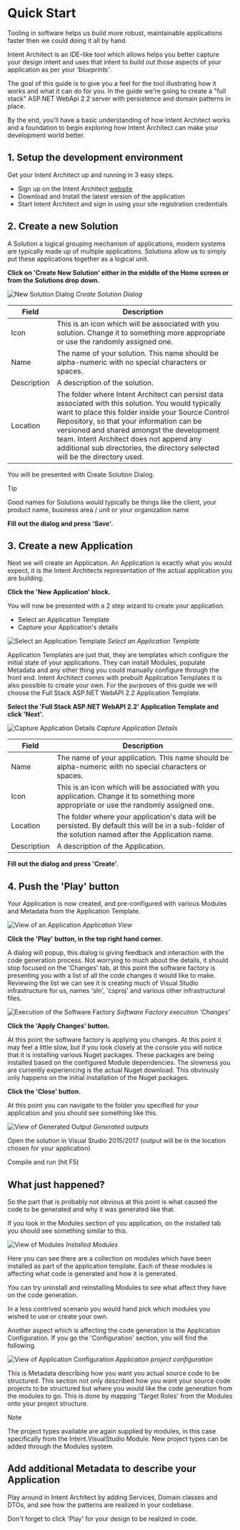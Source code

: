 # Quick Start

Tooling in software helps us build more robust, maintainable applications faster then we could doing it all by hand. 

Intent Architect is an IDE-like tool which allows helps you better capture your design intent and uses that intent to build out those aspects of your application as per your *'blueprints'*.

The goal of this guide is to  give you a feel for the tool illustrating how it works and what it can do for you. In the guide we're going to create a "full stack" ASP.NET WebApi 2.2 server with persistence and domain patterns in place.

By the end, you'll have a basic understanding of how Intent Architect works and a foundation to begin exploring how Intent Architect can make your development world better.

## 1. Setup the development environment

Get your Intent Architect up and running in 3 easy steps.

- Sign up on the Intent Architect [website](http://www.intentarchitect.com)
- Download and Install the latest version of the application
- Start Intent Architect and sign in using your site registration credentials 

## 2. Create a new Solution

A Solution a logical grouping mechanism of applications, modern systems are typically made up of multiple applications. Solutions allow us to simply put these applications together as a logical unit.

**Click on 'Create New Solution' either in the middle of the Home screen or from the Solutions drop down.**

![New Solution Dialog](../../images/QuickStart/CreateSolutionDialog.png)
*Create Solution Dialog*

|Field|Description|
|-|-|
|Icon|This is an icon which will be associated with you solution. Change it to something more appropriate or use the randomly assigned one.|
|Name|The name of your solution. This name should be alpha-numeric with no special characters or spaces.|
|Description|A description of the solution.|
|Location|The folder where Intent Architect can persist data associated with this solution. You would typically want to place this folder inside your Source Control Repository, so that your information can be versioned and shared amongst the development team. Intent Architect does not append any additional sub directories, the directory selected will be the directory used.|

You will be presented with Create Solution Dialog.

>[!TIP]
>Good names for Solutions would typically be things like the client, your product name, business area / unit or your organization name

**Fill out the dialog and press 'Save'.**

## 3. Create a new Application

Next we will create an Application. An Application is exactly what you would expect, it is the Intent Architects representation of the actual application you are building. 

**Click the 'New Application' block.**

You will now be presented with a 2 step wizard to create your application.
- Select an Application Template
- Capture your Application's details

![Select an Application Template](../../images/QuickStart/CreateApplicationPage1.png)
*Select an Application Template*

Application Templates are just that, they are templates which configure the initial state of your applications. They can install Modules, populate Metadata and any other thing you could manually configure through the front end. Intent Architect comes with prebuilt Application Templates it is also possible to create your own. For the purposes of this guide we will choose the Full Stack ASP.NET WebAPI 2.2 Application Template.

**Select the 'Full Stack ASP.NET WebAPI 2.2' Application Template and click 'Next'.**

![Capture Application Details](../../images/QuickStart/CreateApplicationPage2.png)
*Capture Application Details*

|Field|Description|
|-|-|
|Name|The name of your application. This name should be alpha-numeric with no special characters or spaces.|
|Icon|This is an icon which will be associated with you application. Change it to something more appropriate or use the randomly assigned one.|
|Location|The folder where your application's data will be persisted. By default this will be in a sub-folder of the solution named after the Application name.|
|Description|A description of the Application.|

**Fill out the dialog and press 'Create'.**

## 4. Push the 'Play' button

Your Application is now created, and pre-configured with various Modules and Metadata from the Application Template. 

![View of an Application](../../images/QuickStart/NewApplication.png)
*Application View*

**Click the 'Play' button, in the top right hand corner.**

A dialog will popup, this dialog is giving feedback and interaction with the code generation process. Not worrying to much about the details, it should stop focused on the 'Changes' tab, at this point the software factory is presenting you with a list of all the code changes it would like to make. Reviewing the list we can see it is creating much of Visual Studio infrastructure for us, names 'sln', 'csproj' and various other infrastructural files.

![Execution of the Software Factory](../../images/QuickStart/SoftwareFactoryExecution1.png)
*Software Factory execution 'Changes'*

**Click the 'Apply Changes' button.**

At this point the software factory is applying you changes. At this point it may feel a little slow, but if you look closely at the console you will notice that it is installing various Nuget packages. These packages are being installed based on the configured Module dependencies. The slowness you are currently experiencing is the actual Nuget download. This obviously only happens on the initial installation of the Nuget packages.  

**Click the 'Close' button.**

At this point you can navigate to the folder you specified for your application and you should see something like this.

![View of Generated Output](../../images/QuickStart/GeneratedApplication.png)
*Generated outputs*

Open the solution in Visual Studio 2015/2017 (output will be in the location chosen for your application)

Compile and run (hit F5)


## What just happened?

So the part that is probably not obvious at this point is what caused the code to be generated and why it was generated like that. 

If you look in the Modules section of you application, on the installed tab you should see something similar to this.

![View of Modules](../../images/QuickStart/Modules.png)
*Installed Modules*

Here you can see there are a collection on modules which have been installed as part of the application template. Each of these modules is affecting what code is generated and how it is generated. 

You can try uninstall and reinstalling Modules to see what affect they have on the code generation.

In a less contrived scenario you would hand pick which modules you wished to use or create your own.

Another aspect which is affecting the code generation is the Application Configuration. If you go the 'Configuration' section, you will find the following.

![View of Application Configuration](../../images/QuickStart/Configuration.png)
*Application project configuration*

This is Metadata describing how you want you actual source code to be structured. This section not only described how you want your source code projects to be structured but where you would like the code generation from the modules to go. This is done by mapping 'Target Roles' from the Modules onto your project structure.

>[!NOTE]
>The project types available are again supplied by modules, in this case specifically from the Intent.VisualStudio Module. New project types can be added through the Modules system.    

## Add additional Metadata to describe your Application
Play around in Intent Architect by adding Services, Domain classes and DTOs, and see how the patterns are realized in your codebase.

Don't forget to click 'Play' for your design to be realized in code.

